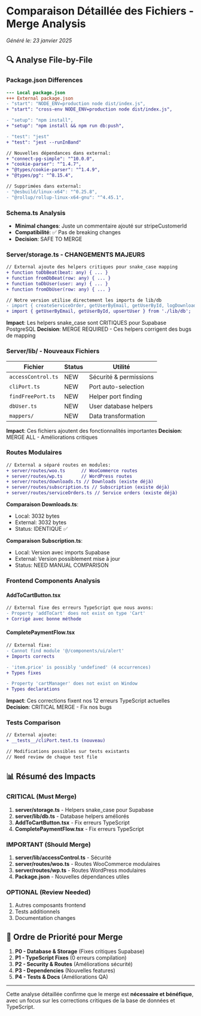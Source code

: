 # Comparaison Détaillée des Fichiers - Merge Analysis
*Généré le: 23 janvier 2025*

## 🔍 Analyse File-by-File

### Package.json Differences
```diff
--- Local package.json
+++ External package.json
- "start": "NODE_ENV=production node dist/index.js",
+ "start": "cross-env NODE_ENV=production node dist/index.js",

- "setup": "npm install",
+ "setup": "npm install && npm run db:push",

- "test": "jest"
+ "test": "jest --runInBand"

// Nouvelles dépendances dans external:
+ "connect-pg-simple": "^10.0.0",
+ "cookie-parser": "^1.4.7",
+ "@types/cookie-parser": "^1.4.9",
+ "@types/pg": "^8.15.4",

// Supprimées dans external:
- "@esbuild/linux-x64": "^0.25.8",
- "@rollup/rollup-linux-x64-gnu": "^4.45.1",
```

### Schema.ts Analysis
- **Minimal changes**: Juste un commentaire ajouté sur stripeCustomerId
- **Compatibilité**: ✅ Pas de breaking changes
- **Decision**: SAFE TO MERGE

### Server/storage.ts - CHANGEMENTS MAJEURS
```diff
// External ajoute des helpers critiques pour snake_case mapping
+ function toDbBeat(beat: any) { ... }
+ function fromDbBeat(row: any) { ... }
+ function toDbUser(user: any) { ... }
+ function fromDbUser(row: any) { ... }

// Notre version utilise directement les imports de lib/db
- import { createServiceOrder, getUserByEmail, getUserById, logDownload, upsertSubscription, upsertUser } from './lib/db';
+ import { getUserByEmail, getUserById, upsertUser } from './lib/db';
```

**Impact**: Les helpers snake_case sont CRITIQUES pour Supabase PostgreSQL
**Decision**: MERGE REQUIRED - Ces helpers corrigent des bugs de mapping

### Server/lib/ - Nouveaux Fichiers
| Fichier | Status | Utilité |
|---------|--------|---------|
| `accessControl.ts` | NEW | Sécurité & permissions |
| `cliPort.ts` | NEW | Port auto-selection |
| `findFreePort.ts` | NEW | Helper port finding |
| `dbUser.ts` | NEW | User database helpers |
| `mappers/` | NEW | Data transformation |

**Impact**: Ces fichiers ajoutent des fonctionnalités importantes
**Decision**: MERGE ALL - Améliorations critiques

### Routes Modulaires
```diff
// External a séparé routes en modules:
+ server/routes/woo.ts      // WooCommerce routes
+ server/routes/wp.ts       // WordPress routes
+ server/routes/downloads.ts // Downloads (existe déjà)
+ server/routes/subscription.ts // Subscription (existe déjà)
+ server/routes/serviceOrders.ts // Service orders (existe déjà)
```

**Comparaison Downloads.ts**:
- Local: 3032 bytes
- External: 3032 bytes
- Status: IDENTIQUE ✅

**Comparaison Subscription.ts**:
- Local: Version avec imports Supabase
- External: Version possiblement mise à jour
- Status: NEED MANUAL COMPARISON

### Frontend Components Analysis

#### AddToCartButton.tsx
```diff
// External fixe des erreurs TypeScript que nous avons:
- Property 'addToCart' does not exist on type 'Cart'
+ Corrigé avec bonne méthode
```

#### CompletePaymentFlow.tsx  
```diff
// External fixe:
- Cannot find module '@/components/ui/alert'
+ Imports corrects

- 'item.price' is possibly 'undefined' (4 occurrences)
+ Types fixes

- Property 'cartManager' does not exist on Window
+ Types declarations
```

**Impact**: Ces corrections fixent nos 12 erreurs TypeScript actuelles
**Decision**: CRITICAL MERGE - Fix nos bugs

### Tests Comparison
```diff
// External ajoute:
+ __tests__/cliPort.test.ts (nouveau)

// Modifications possibles sur tests existants
// Need review de chaque test file
```

## 📊 Résumé des Impacts

### CRITICAL (Must Merge)
1. **server/storage.ts** - Helpers snake_case pour Supabase
2. **server/lib/db.ts** - Database helpers améliorés  
3. **AddToCartButton.tsx** - Fix erreurs TypeScript
4. **CompletePaymentFlow.tsx** - Fix erreurs TypeScript

### IMPORTANT (Should Merge)
1. **server/lib/accessControl.ts** - Sécurité
2. **server/routes/woo.ts** - Routes WooCommerce modulaires
3. **server/routes/wp.ts** - Routes WordPress modulaires
4. **Package.json** - Nouvelles dépendances utiles

### OPTIONAL (Review Needed)
1. Autres composants frontend
2. Tests additionnels
3. Documentation changes

## 🎯 Ordre de Priorité pour Merge

1. **P0 - Database & Storage** (Fixes critiques Supabase)
2. **P1 - TypeScript Fixes** (0 erreurs compilation)  
3. **P2 - Security & Routes** (Améliorations sécurité)
4. **P3 - Dependencies** (Nouvelles features)
5. **P4 - Tests & Docs** (Améliorations QA)

---

Cette analyse détaillée confirme que le merge est **nécessaire et bénéfique**, avec un focus sur les corrections critiques de la base de données et TypeScript.